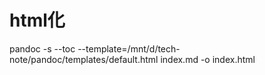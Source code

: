 # html化

pandoc -s --toc --template=/mnt/d/tech-note/pandoc/templates/default.html index.md -o index.html

